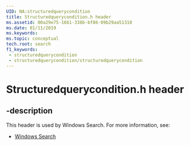 ```yaml
---
UID: NA:structuredquerycondition
title: Structuredquerycondition.h header
ms.assetid: 00a29e75-1661-338b-bf86-09b29aa51310
ms.date: 01/11/2019
ms.keywords: 
ms.topic: conceptual
tech.root: search
f1_keywords:
 - structuredquerycondition
 - structuredquerycondition/structuredquerycondition
---
```


# Structuredquerycondition.h header


## -description

This header is used by Windows Search. For more information, see:

- [Windows Search](../_search/index.md)

